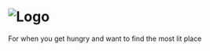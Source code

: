 # ![Logo](https://git-fork.com/images/logo.png)
For when you get hungry and want to find the most lit place
